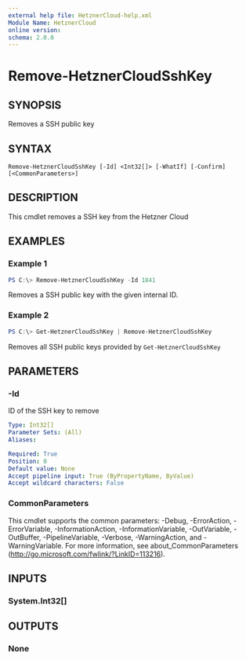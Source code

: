 ```yaml
---
external help file: HetznerCloud-help.xml
Module Name: HetznerCloud
online version:
schema: 2.0.0
---
```

# Remove-HetznerCloudSshKey

## SYNOPSIS

Removes a SSH public key

## SYNTAX

```
Remove-HetznerCloudSshKey [-Id] <Int32[]> [-WhatIf] [-Confirm] [<CommonParameters>]
```

## DESCRIPTION

This cmdlet removes a SSH key from the Hetzner Cloud

## EXAMPLES

### Example 1

```powershell
PS C:\> Remove-HetznerCloudSshKey -Id 1841
```

Removes a SSH public key with the given internal ID.

### Example 2

```powershell
PS C:\> Get-HetznerCloudSshKey | Remove-HetznerCloudSshKey
```

Removes all SSH public keys provided by `Get-HetznerCloudSshKey`

## PARAMETERS

### -Id

ID of the SSH key to remove

```yaml
Type: Int32[]
Parameter Sets: (All)
Aliases:

Required: True
Position: 0
Default value: None
Accept pipeline input: True (ByPropertyName, ByValue)
Accept wildcard characters: False
```

### CommonParameters

This cmdlet supports the common parameters: -Debug, -ErrorAction, -ErrorVariable, -InformationAction, -InformationVariable, -OutVariable, -OutBuffer, -PipelineVariable, -Verbose, -WarningAction, and -WarningVariable.
For more information, see about_CommonParameters (http://go.microsoft.com/fwlink/?LinkID=113216).

## INPUTS

### System.Int32[]

## OUTPUTS

### None
